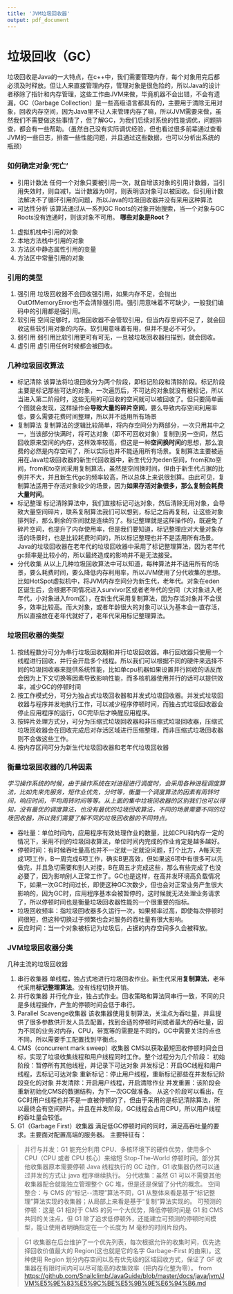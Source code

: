 ```yaml
---
title: 'JVM垃圾回收器'
output: pdf_document
---
```


# 垃圾回收（GC） 
垃圾回收是Java的一大特点，在c++中，我们需要管理内存，每个对象用完后都必须及时释放。但让人来直接管理内存，管理对象是很危险的，所以Java的设计者移除了指针和内存管理，这些工作由JVM来做，毕竟机器不会出错，不会有遗漏，GC（Garbage Collection）是一些高级语言都具有的，主要用于清除无用对象，回收内存空间，因为Java里不让人来管理内存了嘛，所以JVM需要来做，虽然我们不需要做这些事情了，但了解GC，为我们后续对系统的性能调优，问题排查，都会有一些帮助。（虽然自己没有实际调优经验，但也看过很多前辈通过查看JVM的一些日志，排查一些性能问题，并且通过这些数据，也可以分析出系统的瓶颈）

### 如何确定对象‘死亡’
+ 引用计数法
任何一个对象只要被引用一次，就自增该对象的引用计数器，当引用失效时，则自减1，当计数器为0时，则表明该对象可以被回收。但引用计数法解决不了循环引用的问题，所以Java的垃圾回收器并没有采用这种算法
+ 可达性分析
该算法通过从一系列GC Roots的对象开始搜索，当一个对象与GC Roots没有连通时，则该对象不可用。
**哪些对象是Root？**
1. 虚拟机栈中引用的对象
2. 本地方法栈中引用的对象
3. 方法区中静态属性引用的变量
4. 方法区中常量引用的对象

### 引用的类型
1. 强引用
垃圾回收器不会回收强引用，如果内存不足，会抛出OutOfMemoryError也不会清除强引用。强引用意味着不可缺少，一般我们编码中的引用都是强引用。
2. 软引用
空间足够时，垃圾回收器不会管软引用，但当内存空间不足了，就会回收这些软引用对象的内存。软引用意味着有用，但并不是必不可少。
3. 弱引用
弱引用比软引用更可有可无，一旦被垃圾回收器扫描到，就会回收。
4. 虚引用
虚引用任何时候都会被回收。


### 几种垃圾回收算法
+ 标记清除
该算法将垃圾回收分为两个阶段，即标记阶段和清除阶段。标记阶段主要是标记那些可达的对象，一次遍历后，不可达的对象就没有被标记，所以当进入第二阶段时，这些无用的可回收的空间就可以被回收了。但只要简单画个图就会发现，这样操作会**导致大量的碎片空间**，要么导致内存空间利用率低，要么需要花费时间整理，所以并不适用所有场景
+ 复制算法
复制算法的逻辑比较简单，将内存空间分为两部分，一次只用其中之一，当该部分快满时，将可达对象（即不可回收对象）复制到另一空间，然后回收原来空间的内存，这样效率较高，但这是一种**空间换时间**的思想，那么浪费的必然是内存空间了，所以实际也并不能适用所有场景。复制算法主要被适用在Java垃圾回收器的新生代回收器中，新生代分为eden空间，from和to空间，from和to空间采用复制算法，虽然是空间换时间，但由于新生代占据的比例并不大，并且新生代gc的频率较高，所以总体上来说很划算。由此可见，复制算法适用于存活对象较少的场景，因为**如果存活对象很多，那么复制会耗费大量时间**。
+ 标记整理
标记清除算法中，我们直接标记可达对象，然后清除无用对象，会导致大量空间碎片，联系复制算法我们可以想到，标记之后再复制，让这些对象排列好，那么剩余的空间就是连续的了。标记整理就是这样操作的，既避免了碎片空间，也提升了内存使用率，但是我们要知道，标记整理应对大量对象存活的场景时，也是比较耗费时间的，所以标记整理也并不是适用所有场景。Java的垃圾回收器在老年代的垃圾回收器中采用了标记整理算法，因为老年代gc频率是比较小的，所以最终造成的影响并不是无法接受。
+ 分代收集
从以上几种垃圾回收算法中可以知道，每种算法并不适用所有的场景，要么耗费时间，要么降低内存利用率，所以JVM使用了分代收集的思想。比如HotSpot虚拟机中，将JVM内存空间分为新生代，老年代。对象在eden区诞生后，会根据不同情况进入survivor区或者老年代的空间（大对象进入老年代，小对象进入from区），在新生代采用复制算法，因为存活对象并不会很多，效率比较高。而大对象，或者年龄很大的对象可以认为基本会一直存活，所以直接放在老年代就好了，老年代采用标记整理算法。

### 垃圾回收器的类型
1. 按线程数分可分为串行垃圾回收期和并行垃圾回收器。串行回收器只使用一个线程进行回收，并行会开启多个线程。所以我们可以根据不同的硬件来选择不同的垃圾回收器来提供系统性能，比如单cpu机器如果设置并行回收的话反而会因为上下文切换等因素导致影响性能，而多核机器使用并行的话可以提供效率，减少GC的停顿时间
2. 按工作模式分，可分为独占式垃圾回收器和并发式垃圾回收器。并发式垃圾回收器与程序并发地执行工作，可以减少程序停顿时间，而独占式垃圾回收器会停止应用程序的运行，GC完毕后才唤醒应用程序。
3. 按碎片处理方式分，可分为压缩式垃圾回收器和非压缩式垃圾回收器，压缩式垃圾回收器会在回收完成后对存活区域进行压缩整理，而非压缩式垃圾回收器则不会做这些工作。
4. 按内存区间可分为新生代垃圾回收器和老年代垃圾回收器

### 衡量垃圾回收器的几种因素
*学习操作系统的时候，由于操作系统在对进程进行调度时，会采用各种进程调度算法，比如先来先服务，短作业优先，分时等，衡量一个调度算法的因素有周转时间，响应时间，平均周转时间等等。从上面的集中垃圾回收器的区别我们也可以得知，没有最优的调度算法，也没有最优的垃圾回收算法，不同的场景需要不同的垃圾回收器，所以我们需要了解不同的垃圾回收器的不同特点。*
+ 吞吐量：单位时间内，应用程序有效处理作业的数量，比如CPU和内存一定的情况下，采用不同的垃圾回收算法，单位时间内完成的作业肯定是越多越好。
+ 停顿时间：有时候吞吐量高也并不一定就一定就没问题，打个比方，A每天完成1项工作，B一周完成6项工作，确实B更高效，但如果这6项中有很多可以先做完，并且急切需要和别人对接，B在周五才完成这些，那么有些完成了也没必要了，因为影响别人正常工作了。GC也是这样，在高并发环境高负载情况下，如果一次GC时间过长，即使这种GC次数少，但也会对正常业务产生很大影响的，因为GC时，应用程序基本会被暂停的，这时候就无法处理业务请求了，所以停顿时间也是衡量垃圾回收器性能的一个很重要的指标。
+ 垃圾回收频率：指垃圾回收器多久运行一次，如果频率过高，即使每次停顿时间很短，但这种切换过于频繁也会对服务的吞吐量有很大影响。
+ 反应时间：当一个对象被标记为垃圾后，占据的内存空间多久会被释放。

### JVM垃圾回收器分类
几种主流的垃圾回收器
1. 串行收集器
单线程，独占式地进行垃圾回收作业。新生代采用**复制算法**，老年代采用**标记整理算法**。没有线程切换开销。
2. 并行收集器
并行化作业，独占式作业。回收策略和算法同串行一致，不同的只是多线程操作，产生的停顿时间会低于串行。
3. Parallel Scavenge收集器
该收集器使用复制算法，关注点为吞吐量，并且提供了很多参数供开发人员去配置，找到合适的停顿时间或者最大的吞吐量，因为不同的业务对内存，CPU，带宽等的需要是不同的，GC中需要关注的点也不同，所以需要手工配置找到平衡点。
4. CMS（concurrent mark sweep）收集器
CMS以获取最短回收停顿时间会目标，实现了垃圾收集线程和用户线程同时工作。整个过程分为几个阶段：
初始阶段：暂停所有其他线程，并记录下可达对象
并发标记：开启GC线程和用户线程，去标记可达对象
重新标记：停止用户线程，重新标记那些在并发标记阶段变化的对象
并发清除：开启用户线程，开启清除作业
并发重置：该阶段会重新初始化CMS的数据结构，为下一次GC做准备。
从这个阶段可以看出，在GC时用户线程也并不是一直被停顿的了，但由于采用的是标记清除算法，所以最终会有空间碎片。并且在并发阶段，GC线程会占用CPU，所以用户线程的吞吐量会较低。
5. G1（Garbage First）收集器
满足低GC停顿时间的同时，满足高吞吐量的要求。主要面对配置高端的服务器。
主要特征有：

>并行与并发：G1 能充分利用 CPU、多核环境下的硬件优势，使用多个 CPU（CPU 或者 CPU 核心）来缩短 Stop-The-World 停顿时间。部分其他收集器原本需要停顿 Java 线程执行的 GC 动作，G1 收集器仍然可以通过并发的方式让 java 程序继续执行。
分代收集：虽然 G1 可以不需要其他收集器配合就能独立管理整个 GC 堆，但是还是保留了分代的概念。
空间整合：与 CMS 的“标记--清理”算法不同，G1 从整体来看是基于“标记整理”算法实现的收集器；从局部上来看是基于“复制”算法实现的。
可预测的停顿：这是 G1 相对于 CMS 的另一个大优势，降低停顿时间是 G1 和 CMS 共同的关注点，但 G1 除了追求低停顿外，还能建立可预测的停顿时间模型，能让使用者明确指定在一个长度为 M 毫秒的时间片段内。

>G1 收集器在后台维护了一个优先列表，每次根据允许的收集时间，优先选择回收价值最大的 Region(这也就是它的名字 Garbage-First 的由来)。这种使用 Region 划分内存空间以及有优先级的区域回收方式，保证了 GF 收集器在有限时间内可以尽可能高的收集效率（把内存化整为零）。
from https://github.com/Snailclimb/JavaGuide/blob/master/docs/java/jvm/JVM%E5%9E%83%E5%9C%BE%E5%9B%9E%E6%94%B6.md
